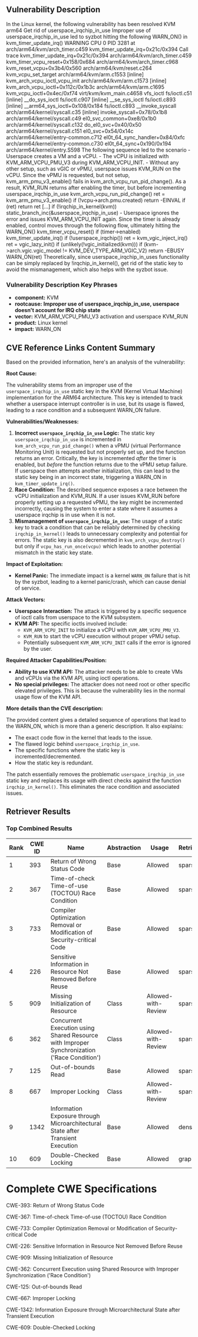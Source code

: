 ## Vulnerability Description
In the Linux kernel, the following vulnerability has been resolved KVM arm64 Get rid of userspace_irqchip_in_use Improper use of userspace_irqchip_in_use led to syzbot hitting the following WARN_ON() in kvm_timer_update_irq() WARNING CPU 0 PID 3281 at arch/arm64/kvm/arch_timer.c459 kvm_timer_update_irq+0x21c/0x394 Call trace kvm_timer_update_irq+0x21c/0x394 arch/arm64/kvm/arch_timer.c459 kvm_timer_vcpu_reset+0x158/0x684 arch/arm64/kvm/arch_timer.c968 kvm_reset_vcpu+0x3b4/0x560 arch/arm64/kvm/reset.c264 kvm_vcpu_set_target arch/arm64/kvm/arm.c1553 [inline] kvm_arch_vcpu_ioctl_vcpu_init arch/arm64/kvm/arm.c1573 [inline] kvm_arch_vcpu_ioctl+0x112c/0x1b3c arch/arm64/kvm/arm.c1695 kvm_vcpu_ioctl+0x4ec/0xf74 virt/kvm/kvm_main.c4658 vfs_ioctl fs/ioctl.c51 [inline] __do_sys_ioctl fs/ioctl.c907 [inline] __se_sys_ioctl fs/ioctl.c893 [inline] __arm64_sys_ioctl+0x108/0x184 fs/ioctl.c893 __invoke_syscall arch/arm64/kernel/syscall.c35 [inline] invoke_syscall+0x78/0x1b8 arch/arm64/kernel/syscall.c49 el0_svc_common+0xe8/0x1b0 arch/arm64/kernel/syscall.c132 do_el0_svc+0x40/0x50 arch/arm64/kernel/syscall.c151 el0_svc+0x54/0x14c arch/arm64/kernel/entry-common.c712 el0t_64_sync_handler+0x84/0xfc arch/arm64/kernel/entry-common.c730 el0t_64_sync+0x190/0x194 arch/arm64/kernel/entry.S598 The following sequence led to the scenario - Userspace creates a VM and a vCPU. - The vCPU is initialized with KVM_ARM_VCPU_PMU_V3 during KVM_ARM_VCPU_INIT. - Without any other setup, such as vGIC or vPMU, userspace issues KVM_RUN on the vCPU. Since the vPMU is requested, but not setup, kvm_arm_pmu_v3_enable() fails in kvm_arch_vcpu_run_pid_change(). As a result, KVM_RUN returns after enabling the timer, but before incrementing userspace_irqchip_in_use kvm_arch_vcpu_run_pid_change() ret = kvm_arm_pmu_v3_enable() if (!vcpu->arch.pmu.created) return -EINVAL if (ret) return ret [...] if (!irqchip_in_kernel(kvm)) static_branch_inc(&userspace_irqchip_in_use) - Userspace ignores the error and issues KVM_ARM_VCPU_INIT again. Since the timer is already enabled, control moves through the following flow, ultimately hitting the WARN_ON() kvm_timer_vcpu_reset() if (timer->enabled) kvm_timer_update_irq() if (!userspace_irqchip()) ret = kvm_vgic_inject_irq() ret = vgic_lazy_init() if (unlikely(!vgic_initialized(kvm))) if (kvm->arch.vgic.vgic_model != KVM_DEV_TYPE_ARM_VGIC_V2) return -EBUSY WARN_ON(ret) Theoretically, since userspace_irqchip_in_uses functionality can be simply replaced by !irqchip_in_kernel(), get rid of the static key to avoid the mismanagement, which also helps with the syzbot issue.

### Vulnerability Description Key Phrases
- **component:** KVM
- **rootcause:** **Improper use of userspace_irqchip_in_use, userspace doesn't account for IRQ chip state**
- **vector:** KVM_ARM_VCPU_PMU_V3 activation and userspace KVM_RUN
- **product:** Linux kernel
- **impact:** WARN_ON

## CVE Reference Links Content Summary
Based on the provided information, here's an analysis of the vulnerability:

**Root Cause:**

The vulnerability stems from an improper use of the `userspace_irqchip_in_use` static key in the KVM (Kernel Virtual Machine) implementation for the ARM64 architecture. This key is intended to track whether a userspace interrupt controller is in use, but its usage is flawed, leading to a race condition and a subsequent WARN_ON failure.

**Vulnerabilities/Weaknesses:**

1.  **Incorrect `userspace_irqchip_in_use` Logic:** The static key `userspace_irqchip_in_use` is incremented in `kvm_arch_vcpu_run_pid_change()` when a vPMU (virtual Performance Monitoring Unit) is requested but not properly set up, and the function returns an error. Critically, the key is incremented *after* the timer is enabled, but *before* the function returns due to the vPMU setup failure. If userspace then attempts another initialization, this can lead to the static key being in an incorrect state, triggering a WARN\_ON in `kvm_timer_update_irq()`.
2.  **Race Condition:** The described sequence exposes a race between the vCPU initialization and KVM\_RUN. If a user issues KVM\_RUN before properly setting up a requested vPMU, the key might be incremented incorrectly, causing the system to enter a state where it assumes a userspace irqchip is in use when it is not.
3.  **Mismanagement of `userspace_irqchip_in_use`:** The usage of a static key to track a condition that can be reliably determined by checking `irqchip_in_kernel()` leads to unnecessary complexity and potential for errors. The static key is also decremented in `kvm_arch_vcpu_destroy()` but only if `vcpu_has_run_once(vcpu)` which leads to another potential mismatch in the static key state.

**Impact of Exploitation:**

*   **Kernel Panic:** The immediate impact is a kernel `WARN_ON` failure that is hit by the syzbot, leading to a kernel panic/crash, which can cause denial of service.

**Attack Vectors:**

*   **Userspace Interaction:** The attack is triggered by a specific sequence of ioctl calls from userspace to the KVM subsystem.
*   **KVM API:** The specific ioctls involved include:
    *   `KVM_ARM_VCPU_INIT` to initialize a vCPU with `KVM_ARM_VCPU_PMU_V3`.
    *   `KVM_RUN` to start the vCPU execution without proper vPMU setup.
    *   Potentially subsequent `KVM_ARM_VCPU_INIT` calls if the error is ignored by the user.

**Required Attacker Capabilities/Position:**

*   **Ability to use KVM API:** The attacker needs to be able to create VMs and vCPUs via the KVM API, using ioctl operations.
*   **No special privileges:** The attacker does not need root or other specific elevated privileges. This is because the vulnerability lies in the normal usage flow of the KVM API.

**More details than the CVE description:**

The provided content gives a detailed sequence of operations that lead to the WARN\_ON, which is more than a generic description. It also explains:

*   The exact code flow in the kernel that leads to the issue.
*   The flawed logic behind `userspace_irqchip_in_use`.
*   The specific functions where the static key is incremented/decremented.
*   How the static key is redundant.

The patch essentially removes the problematic `userspace_irqchip_in_use` static key and replaces its usage with direct checks against the function `irqchip_in_kernel()`. This eliminates the race condition and associated issues.

## Retriever Results

### Top Combined Results

| Rank | CWE ID | Name | Abstraction | Usage  | Retrievers | Individual Scores |
|------|--------|------|-------------|-------|------------|-------------------|
| 1 | 393 | Return of Wrong Status Code | Base | Allowed | sparse | 1.087 |
| 2 | 367 | Time-of-check Time-of-use (TOCTOU) Race Condition | Base | Allowed | sparse | 0.987 |
| 3 | 733 | Compiler Optimization Removal or Modification of Security-critical Code | Base | Allowed | sparse | 0.906 |
| 4 | 226 | Sensitive Information in Resource Not Removed Before Reuse | Base | Allowed | sparse | 0.888 |
| 5 | 909 | Missing Initialization of Resource | Class | Allowed-with-Review | sparse | 0.875 |
| 6 | 362 | Concurrent Execution using Shared Resource with Improper Synchronization ('Race Condition') | Class | Allowed-with-Review | sparse | 0.837 |
| 7 | 125 | Out-of-bounds Read | Base | Allowed | sparse | 0.820 |
| 8 | 667 | Improper Locking | Class | Allowed-with-Review | sparse | 0.779 |
| 9 | 1342 | Information Exposure through Microarchitectural State after Transient Execution | Base | Allowed | dense | 0.542 |
| 10 | 609 | Double-Checked Locking | Base | Allowed | graph | 0.003 |



# Complete CWE Specifications

CWE-393: Return of Wrong Status Code

CWE-367: Time-of-check Time-of-use (TOCTOU) Race Condition

CWE-733: Compiler Optimization Removal or Modification of Security-critical Code

CWE-226: Sensitive Information in Resource Not Removed Before Reuse

CWE-909: Missing Initialization of Resource

CWE-362: Concurrent Execution using Shared Resource with Improper Synchronization ('Race Condition')

CWE-125: Out-of-bounds Read

CWE-667: Improper Locking

CWE-1342: Information Exposure through Microarchitectural State after Transient Execution

CWE-609: Double-Checked Locking